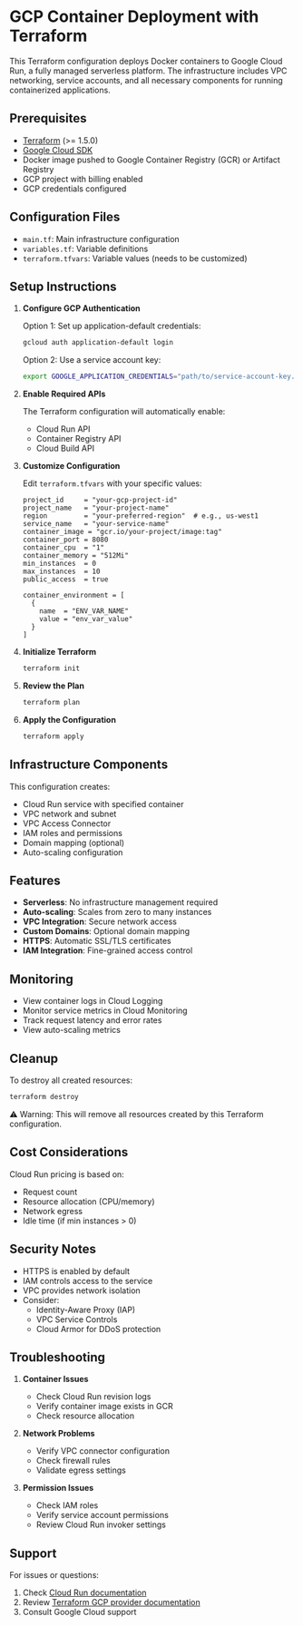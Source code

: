 # GCP Container Deployment with Terraform

This Terraform configuration deploys Docker containers to Google Cloud Run, a fully managed serverless platform. The infrastructure includes VPC networking, service accounts, and all necessary components for running containerized applications.

## Prerequisites

- [Terraform](https://www.terraform.io/) (>= 1.5.0)
- [Google Cloud SDK](https://cloud.google.com/sdk/docs/install)
- Docker image pushed to Google Container Registry (GCR) or Artifact Registry
- GCP project with billing enabled
- GCP credentials configured

## Configuration Files

- `main.tf`: Main infrastructure configuration
- `variables.tf`: Variable definitions
- `terraform.tfvars`: Variable values (needs to be customized)

## Setup Instructions

1. **Configure GCP Authentication**

   Option 1: Set up application-default credentials:
   ```bash
   gcloud auth application-default login
   ```
   
   Option 2: Use a service account key:
   ```bash
   export GOOGLE_APPLICATION_CREDENTIALS="path/to/service-account-key.json"
   ```

2. **Enable Required APIs**

   The Terraform configuration will automatically enable:
   - Cloud Run API
   - Container Registry API
   - Cloud Build API

3. **Customize Configuration**

   Edit `terraform.tfvars` with your specific values:
   ```hcl
   project_id     = "your-gcp-project-id"
   project_name   = "your-project-name"
   region         = "your-preferred-region"  # e.g., us-west1
   service_name   = "your-service-name"
   container_image = "gcr.io/your-project/image:tag"
   container_port = 8080
   container_cpu  = "1"
   container_memory = "512Mi"
   min_instances  = 0
   max_instances  = 10
   public_access  = true
   
   container_environment = [
     {
       name  = "ENV_VAR_NAME"
       value = "env_var_value"
     }
   ]
   ```

4. **Initialize Terraform**

   ```bash
   terraform init
   ```

5. **Review the Plan**

   ```bash
   terraform plan
   ```

6. **Apply the Configuration**

   ```bash
   terraform apply
   ```

## Infrastructure Components

This configuration creates:

- Cloud Run service with specified container
- VPC network and subnet
- VPC Access Connector
- IAM roles and permissions
- Domain mapping (optional)
- Auto-scaling configuration

## Features

- **Serverless**: No infrastructure management required
- **Auto-scaling**: Scales from zero to many instances
- **VPC Integration**: Secure network access
- **Custom Domains**: Optional domain mapping
- **HTTPS**: Automatic SSL/TLS certificates
- **IAM Integration**: Fine-grained access control

## Monitoring

- View container logs in Cloud Logging
- Monitor service metrics in Cloud Monitoring
- Track request latency and error rates
- View auto-scaling metrics

## Cleanup

To destroy all created resources:

```bash
terraform destroy
```

⚠️ Warning: This will remove all resources created by this Terraform configuration.

## Cost Considerations

Cloud Run pricing is based on:
- Request count
- Resource allocation (CPU/memory)
- Network egress
- Idle time (if min instances > 0)

## Security Notes

- HTTPS is enabled by default
- IAM controls access to the service
- VPC provides network isolation
- Consider:
  - Identity-Aware Proxy (IAP)
  - VPC Service Controls
  - Cloud Armor for DDoS protection

## Troubleshooting

1. **Container Issues**
   - Check Cloud Run revision logs
   - Verify container image exists in GCR
   - Check resource allocation

2. **Network Problems**
   - Verify VPC connector configuration
   - Check firewall rules
   - Validate egress settings

3. **Permission Issues**
   - Check IAM roles
   - Verify service account permissions
   - Review Cloud Run invoker settings

## Support

For issues or questions:
1. Check [Cloud Run documentation](https://cloud.google.com/run/docs)
2. Review [Terraform GCP provider documentation](https://registry.terraform.io/providers/hashicorp/google/latest/docs)
3. Consult Google Cloud support
